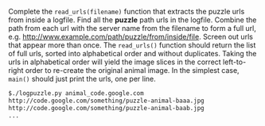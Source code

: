 Complete the `read_urls(filename)` function that extracts the puzzle urls from inside a logfile. Find all the **puzzle** path urls in the logfile. Combine the path from each url with the server name from the filename to form a full url, e.g. http://www.example.com/path/puzzle/from/inside/file. Screen out urls that appear more than once. The `read_urls()` function should return the list of full urls, sorted into alphabetical order and without duplicates. Taking the urls in alphabetical order will yield the image slices in the correct left-to-right order to re-create the original animal image. In the simplest case, `main()` should just print the urls, one per line.
    
```bash    
$./logpuzzle.py animal_code.google.com
http://code.google.com/something/puzzle-animal-baaa.jpg
http://code.google.com/something/puzzle-animal-baab.jpg
...
```
